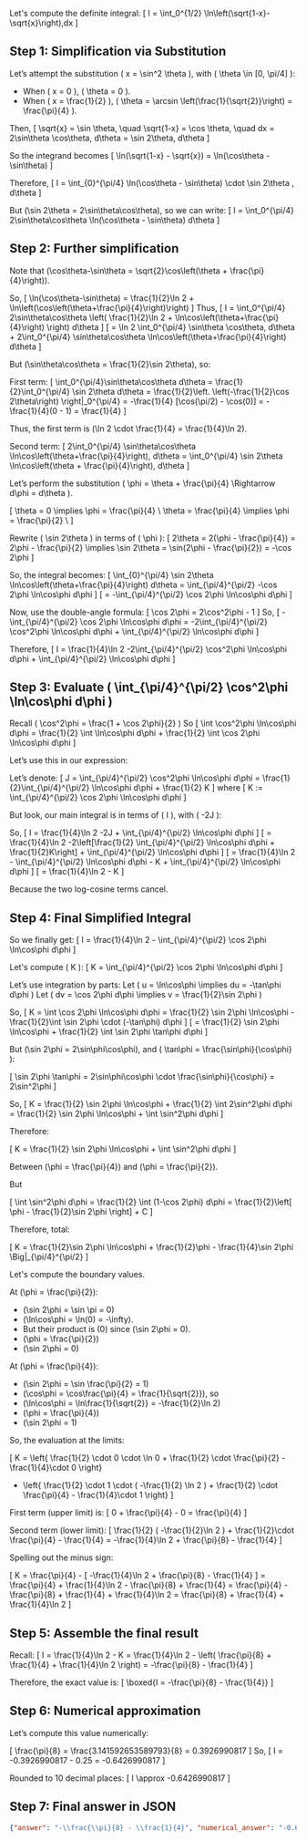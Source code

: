 Let's compute the definite integral:
\[
I = \int_0^{1/2} \ln\left(\sqrt{1-x}-\sqrt{x}\right)\,dx
\]

## Step 1: Simplification via Substitution

Let’s attempt the substitution \( x = \sin^2 \theta \), with \( \theta \in [0, \pi/4] \):

- When \( x = 0 \), \( \theta = 0 \).
- When \( x = \frac{1}{2} \), \( \theta = \arcsin \left(\frac{1}{\sqrt{2}}\right) = \frac{\pi}{4} \).

Then,
\[
\sqrt{x} = \sin \theta, \quad \sqrt{1-x} = \cos \theta, \quad dx = 2\sin\theta \cos\theta\, d\theta = \sin 2\theta\, d\theta
\]

So the integrand becomes
\[
\ln(\sqrt{1-x} - \sqrt{x}) = \ln(\cos\theta - \sin\theta)
\]

Therefore,
\[
I = \int_{0}^{\pi/4} \ln(\cos\theta - \sin\theta) \cdot \sin 2\theta \, d\theta
\]

But \(\sin 2\theta = 2\sin\theta\cos\theta\), so we can write:
\[
I = \int_0^{\pi/4} 2\sin\theta\cos\theta \ln(\cos\theta - \sin\theta) d\theta
\]

## Step 2: Further simplification

Note that \(\cos\theta-\sin\theta = \sqrt{2}\cos\left(\theta + \frac{\pi}{4}\right)\).

So,
\[
\ln(\cos\theta-\sin\theta) = \frac{1}{2}\ln 2 + \ln\left(\cos\left(\theta+\frac{\pi}{4}\right)\right)
\]
Thus,
\[
I = \int_0^{\pi/4} 2\sin\theta\cos\theta \left( \frac{1}{2}\ln 2 + \ln\cos\left(\theta+\frac{\pi}{4}\right) \right) d\theta
\]
\[
= \ln 2 \int_0^{\pi/4} \sin\theta \cos\theta\, d\theta + 2\int_0^{\pi/4} \sin\theta\cos\theta \ln\cos\left(\theta+\frac{\pi}{4}\right) d\theta
\]

But \(\sin\theta\cos\theta = \frac{1}{2}\sin 2\theta\), so:

First term:
\[
\int_0^{\pi/4}\sin\theta\cos\theta d\theta = \frac{1}{2}\int_0^{\pi/4} \sin 2\theta d\theta = \frac{1}{2}\left. \left(-\frac{1}{2}\cos 2\theta\right) \right|_0^{\pi/4} = -\frac{1}{4} [\cos(\pi/2) - \cos(0)] = -\frac{1}{4}(0 - 1) = \frac{1}{4}
\]

Thus, the first term is \(\ln 2 \cdot \frac{1}{4} = \frac{1}{4}\ln 2\).

Second term:
\[
2\int_0^{\pi/4} \sin\theta\cos\theta \ln\cos\left(\theta+\frac{\pi}{4}\right)\, d\theta 
= \int_0^{\pi/4} \sin 2\theta \ln\cos\left(\theta + \frac{\pi}{4}\right)\, d\theta
\]

Let’s perform the substitution \( \phi = \theta + \frac{\pi}{4} \Rightarrow d\phi = d\theta \).

\[
\theta = 0 \implies \phi = \frac{\pi}{4} \\
\theta = \frac{\pi}{4} \implies \phi = \frac{\pi}{2} \\
\]

Rewrite \( \sin 2\theta \) in terms of \( \phi \):
\[
2\theta = 2(\phi - \frac{\pi}{4}) = 2\phi - \frac{\pi}{2} \implies \sin 2\theta = \sin(2\phi - \frac{\pi}{2}) = -\cos 2\phi
\]

So, the integral becomes:
\[
\int_{0}^{\pi/4} \sin 2\theta \ln\cos\left(\theta+\frac{\pi}{4}\right) d\theta = \int_{\pi/4}^{\pi/2} -\cos 2\phi \ln\cos\phi d\phi
\]
\[
= -\int_{\pi/4}^{\pi/2} \cos 2\phi \ln\cos\phi d\phi
\]

Now, use the double-angle formula:
\[
\cos 2\phi = 2\cos^2\phi - 1
\]
So,
\[
-\int_{\pi/4}^{\pi/2} \cos 2\phi \ln\cos\phi d\phi = -2\int_{\pi/4}^{\pi/2} \cos^2\phi \ln\cos\phi d\phi + \int_{\pi/4}^{\pi/2} \ln\cos\phi d\phi
\]

Therefore,
\[
I = \frac{1}{4}\ln 2 -2\int_{\pi/4}^{\pi/2} \cos^2\phi \ln\cos\phi d\phi + \int_{\pi/4}^{\pi/2} \ln\cos\phi d\phi
\]

## Step 3: Evaluate \( \int_{\pi/4}^{\pi/2} \cos^2\phi \ln\cos\phi d\phi \)

Recall
\(
\cos^2\phi = \frac{1 + \cos 2\phi}{2}
\)
So
\[
\int \cos^2\phi \ln\cos\phi d\phi = \frac{1}{2} \int \ln\cos\phi d\phi + \frac{1}{2} \int \cos 2\phi \ln\cos\phi d\phi
\]

Let’s use this in our expression:

Let’s denote:
\[
J = \int_{\pi/4}^{\pi/2} \cos^2\phi \ln\cos\phi d\phi = \frac{1}{2}\int_{\pi/4}^{\pi/2} \ln\cos\phi d\phi + \frac{1}{2} K
\]
where
\[
K := \int_{\pi/4}^{\pi/2} \cos 2\phi \ln\cos\phi d\phi
\]

But look, our main integral is in terms of \( I \), with \( -2J \):

So,
\[
I = \frac{1}{4}\ln 2 -2J + \int_{\pi/4}^{\pi/2} \ln\cos\phi d\phi
\]
\[
= \frac{1}{4}\ln 2 -2\left[\frac{1}{2} \int_{\pi/4}^{\pi/2} \ln\cos\phi d\phi + \frac{1}{2}K\right] + \int_{\pi/4}^{\pi/2} \ln\cos\phi d\phi
\]
\[
= \frac{1}{4}\ln 2 - \int_{\pi/4}^{\pi/2} \ln\cos\phi d\phi - K + \int_{\pi/4}^{\pi/2} \ln\cos\phi d\phi
\]
\[
= \frac{1}{4}\ln 2 - K
\]

Because the two log-cosine terms cancel.

## Step 4: Final Simplified Integral

So we finally get:
\[
I = \frac{1}{4}\ln 2 - \int_{\pi/4}^{\pi/2} \cos 2\phi \ln\cos\phi d\phi
\]

Let's compute \( K \):
\[
K = \int_{\pi/4}^{\pi/2} \cos 2\phi \ln\cos\phi d\phi
\]

Let’s use integration by parts:
Let \( u = \ln\cos\phi \implies du = -\tan\phi d\phi \)
Let \( dv = \cos 2\phi d\phi \implies v = \frac{1}{2}\sin 2\phi \)

So,
\[
K = \int \cos 2\phi \ln\cos\phi d\phi = \frac{1}{2} \sin 2\phi \ln\cos\phi - \frac{1}{2}\int \sin 2\phi \cdot (-\tan\phi) d\phi
\]
\[
= \frac{1}{2} \sin 2\phi \ln\cos\phi + \frac{1}{2} \int \sin 2\phi \tan\phi d\phi
\]

But \(\sin 2\phi = 2\sin\phi\cos\phi\), and \( \tan\phi = \frac{\sin\phi}{\cos\phi} \):

\[
\sin 2\phi \tan\phi = 2\sin\phi\cos\phi \cdot \frac{\sin\phi}{\cos\phi} = 2\sin^2\phi
\]

So,
\[
K = \frac{1}{2} \sin 2\phi \ln\cos\phi + \frac{1}{2} \int 2\sin^2\phi d\phi
= \frac{1}{2} \sin 2\phi \ln\cos\phi + \int \sin^2\phi d\phi
\]

Therefore:

\[
K = \frac{1}{2} \sin 2\phi \ln\cos\phi + \int \sin^2\phi d\phi
\]

Between \(\phi = \frac{\pi}{4}\) and \(\phi = \frac{\pi}{2}\).

But

\[
\int \sin^2\phi d\phi = \frac{1}{2} \int (1-\cos 2\phi) d\phi = \frac{1}{2}\left[ \phi - \frac{1}{2}\sin 2\phi \right] + C
\]

Therefore, total:

\[
K = \frac{1}{2}\sin 2\phi \ln\cos\phi + \frac{1}{2}\phi - \frac{1}{4}\sin 2\phi
\Big|_{\pi/4}^{\pi/2}
\]

Let's compute the boundary values.

At \(\phi = \frac{\pi}{2}\):

- \(\sin 2\phi = \sin \pi = 0\)
- \(\ln\cos\phi = \ln(0) = -\infty\).
- But their product is \(0\) since \(\sin 2\phi = 0\).
- \(\phi = \frac{\pi}{2}\)
- \(\sin 2\phi = 0\)

At \(\phi = \frac{\pi}{4}\):

- \(\sin 2\phi = \sin \frac{\pi}{2} = 1\)
- \(\cos\phi = \cos\frac{\pi}{4} = \frac{1}{\sqrt{2}}\), so
- \(\ln\cos\phi = \ln\frac{1}{\sqrt{2}} = -\frac{1}{2}\ln 2\)
- \(\phi = \frac{\pi}{4}\)
- \(\sin 2\phi = 1\)

So, the evaluation at the limits:

\[
K = \left\{ \frac{1}{2} \cdot 0 \cdot \ln 0 + \frac{1}{2} \cdot \frac{\pi}{2} - \frac{1}{4}\cdot 0 \right\}
- \left\{ \frac{1}{2} \cdot 1 \cdot ( -\frac{1}{2} \ln 2 ) + \frac{1}{2} \cdot \frac{\pi}{4} - \frac{1}{4}\cdot 1 \right\}
\]

First term (upper limit) is:
\[
0 + \frac{\pi}{4} - 0 = \frac{\pi}{4}
\]

Second term (lower limit):
\[
\frac{1}{2} ( -\frac{1}{2}\ln 2 ) + \frac{1}{2}\cdot \frac{\pi}{4} - \frac{1}{4}
= -\frac{1}{4}\ln 2 + \frac{\pi}{8} - \frac{1}{4}
\]

Spelling out the minus sign:

\[
K = \frac{\pi}{4} - [ -\frac{1}{4}\ln 2 + \frac{\pi}{8} - \frac{1}{4} ]
= \frac{\pi}{4} + \frac{1}{4}\ln 2 - \frac{\pi}{8} + \frac{1}{4}
= \frac{\pi}{4} - \frac{\pi}{8} + \frac{1}{4} + \frac{1}{4}\ln 2
= \frac{\pi}{8} + \frac{1}{4} + \frac{1}{4}\ln 2
\]

## Step 5: Assemble the final result

Recall:
\[
I = \frac{1}{4}\ln 2 - K = \frac{1}{4}\ln 2 - \left( \frac{\pi}{8} + \frac{1}{4} + \frac{1}{4}\ln 2 \right)
= -\frac{\pi}{8} - \frac{1}{4}
\]

Therefore, the exact value is:
\[
\boxed{I = -\frac{\pi}{8} - \frac{1}{4}}
\]

## Step 6: Numerical approximation

Let’s compute this value numerically:

\[
\frac{\pi}{8} = \frac{3.141592653589793}{8} = 0.3926990817
\]
So,
\[
I = -0.3926990817 - 0.25 = -0.6426990817
\]

Rounded to 10 decimal places:
\[
I \approx -0.6426990817
\]

## Step 7: Final answer in JSON

```json
{"answer": "-\\frac{\\pi}{8} - \\frac{1}{4}", "numerical_answer": "-0.6426990817"}
```